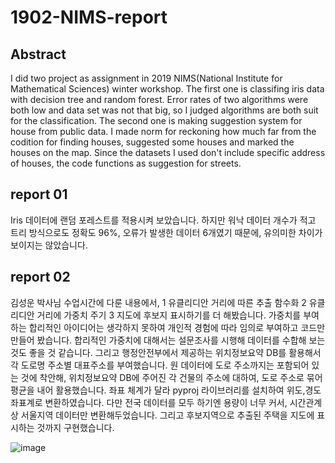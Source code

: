 # 1902-NIMS-report

## Abstract

I did two project as assignment in 2019 NIMS(National Institute for Mathematical Sciences) winter workshop. The first one is classifing iris data with decision tree and random forest. Error rates of two algorithms were both low and data set was not that big, so I judged algorithms are both suit for the classification.
The second one is making suggestion system for house from public data. I made norm for reckoning how much far from the codition for finding houses, suggested some houses and marked the houses on the map. Since the datasets I used don't include specific address of houses, the code functions as suggestion for streets.

## report 01

Iris 데이터에 랜덤 포레스트를 적용시켜 보았습니다. 하지만 워낙 데이터 개수가 적고 트리 방식으로도 정확도 96%, 오류가 발생한 데이터 6개였기 때문에, 유의미한 차이가 보이지는 않았습니다.

## report 02

김성운 박사님 수업시간에 다룬 내용에서, 1 유클리디안 거리에 따른 추출 함수화 2 유클리디안 거리에 가중치 주기 3 지도에 후보지 표시하기를 더 해봤습니다. 가중치를 부여하는 합리적인 아이디어는 생각하지 못하여 개인적 경험에 따라 임의로 부여하고 코드만 만들어 봤습니다. 합리적인 가중치에 대해서는 설문조사를 시행해 데이터를 수합해 보는 것도 좋을 것 같습니다. 그리고 행정안전부에서 제공하는 위치정보요약 DB를 활용해서 각 도로명 주소별 대표주소를 부여했습니다. 원 데이터에 도로 주소까지는 포함되어 있는 것에 착안해, 위치정보요약 DB에 주어진 각 건물의 주소에 대하여, 도로 주소로 묶어 평균을 내어 활용했습니다. 좌표 체계가 달라 pyproj 라이브러리를 설치하여 위도,경도 좌표계로 변환하였습니다. 다만 전국 데이터를 모두 하기엔 용량이 너무 커서, 시간관계상 서울지역 데이터만 변환해두었습니다. 그리고 후보지역으로 추출된 주택을 지도에 표시하는 것까지 구현했습니다. 

![image](https://user-images.githubusercontent.com/51018363/110056532-5b9b2400-7da2-11eb-89f0-1625673e2931.png)
